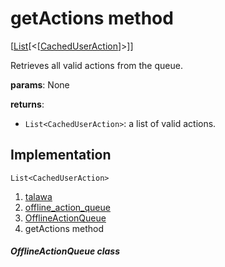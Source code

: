 
<div>

# getActions method

</div>


[[List](https://api.flutter.dev/flutter/dart-core/List-class.html)[\<[[CachedUserAction](../../models_caching_cached_user_action/CachedUserAction-class.md)]\>]]




Retrieves all valid actions from the queue.

**params**: None

**returns**:

-   `List<CachedUserAction>`: a list of valid actions.



## Implementation

``` language-dart
List<CachedUserAction>  
```







1.  [talawa](../../index.md)
2.  [offline_action_queue](../../services_caching_offline_action_queue/)
3.  [OfflineActionQueue](../../services_caching_offline_action_queue/OfflineActionQueue-class.md)
4.  getActions method

##### OfflineActionQueue class







